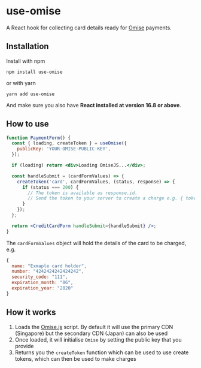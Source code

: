 # use-omise

A React hook for collecting card details ready for [Omise](https://www.omise.co/) payments.

## Installation

Install with npm

```
npm install use-omise
```

or with yarn

```
yarn add use-omise
```

And make sure you also have **React installed at version 16.8 or above**.

## How to use

```jsx
function PaymentForm() {
  const { loading, createToken } = useOmise({
    publicKey: 'YOUR-OMISE-PUBLIC-KEY',
  });

  if (loading) return <div>Loading OmiseJS...</div>;

  const handleSubmit = (cardFormValues) => {
    createToken('card', cardFormValues, (status, response) => {
      if (status === 200) {
        // The token is available as response.id.
        // Send the token to your server to create a charge e.g. { token: response.id }
      }
    });
  };

  return <CreditCardForm handleSubmit={handleSubmit} />;
}
```

The `cardFormValues` object will hold the details of the card to be charged, e.g.

```js
{
  name: "Exmaple card holder",
  number: "4242424242424242",
  security_code: "111",
  expiration_month: "06",
  expiration_year: "2020"
}
```

## How it works

1. Loads the [Omise.js](https://github.com/omise/omise.js) script. By default it will use the primary CDN (Singapore) but the secondary CDN (Japan) can also be used
2. Once loaded, it will initialise `Omise` by setting the public key that you provide
3. Returns you the `createToken` function which can be used to use create tokens, which can then be used to make charges
